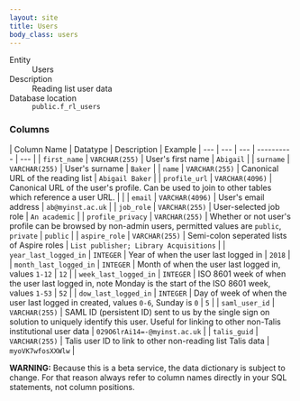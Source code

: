 ```yaml
---
layout: site
title: Users
body_class: users
---
```


<dl>
  <dt>Entity</dt>
  <dd>Users</dd>

  <dt>Description</dt>
  <dd>Reading list user data</dd>

  <dt>Database location</dt>
  <dd><code>public.f_rl_users</code></dd>
</dl>

### Columns

| Column Name | Datatype | Description  | Example
| --- | --- | --- | ---------- | --- |
| `first_name` | `VARCHAR(255)` | User's first name | `Abigail` |
| `surname` | `VARCHAR(255)` | User's surname | `Baker` |
| `name` | `VARCHAR(255)` | Canonical URL of the reading list | `Abigail Baker` |
| `profile_url` | `VARCHAR(4096)` | Canonical URL of the user's profile. Can be used to join to other tables which reference a user URL. |  |
| `email` | `VARCHAR(4096)` | User's email address | `ab@myinst.ac.uk` |
| `job_role` | `VARCHAR(255)` | User-selected job role | `An academic` |
| `profile_privacy` | `VARCHAR(255)` | Whether or not user's profile can be browsed by non-admin users, permitted values are `public`, `private` | `public` |
| `aspire_role` | `VARCHAR(255)` | Semi-colon seperated lists of Aspire roles | `List publisher; Library Acquisitions` |
| `year_last_logged_in` | `INTEGER` | Year of when the user last logged in | `2018` |
| `month_last_logged_in` | `INTEGER` | Month of when the user last logged in, values `1-12` | `12` |
| `week_last_logged_in` | `INTEGER` | ISO 8601 week of when the user last logged in, note Monday is the start of the ISO 8601 week, values `1-53` | `52` |
| `dow_last_logged_in` | `INTEGER` | Day of week of when the user last logged in created, values `0-6`, Sunday is `0` | `5` |
| `saml_user_id` | `VARCHAR(255)` | SAML ID (persistent ID) sent to us by the single sign on solution to uniquely identify this user. Useful for linking to other non-Talis institutional user data | `029O6lrAi14=-@myinst.ac.uk` |
| `talis_guid` | `VARCHAR(255)` | Talis user ID to link to other non-reading list Talis data | `myoVK7wfosXXWlw` |

**WARNING:** Because this is a beta service, the data dictionary is subject to change. For that reason always refer to column names directly in your SQL statements, not column positions.
